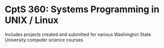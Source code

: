 # CptS 360: Systems Programming in UNIX / Linux
Includes projects created and submitted for various Washington State University computer science courses.
